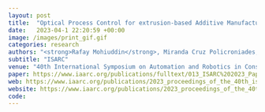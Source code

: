 ```yaml
---
layout: post
title:  "Optical Process Control for extrusion-based Additive Manufacturing methods in construction"
date:   2023-04-1 22:20:59 +00:00
image: /images/print_gif.gif
categories: research
authors: "<strong>Rafay Mohiuddin</strong>, Miranda Cruz Policroniades, Martin Slepicka, André Borrmann"
subtitle: "ISARC"
venue: "40th International Symposium on Automation and Robotics in Construction"
paper: https://www.iaarc.org/publications/fulltext/013_ISARC%202023_Paper_145.pdf
web: https://www.iaarc.org/publications/2023_proceedings_of_the_40th_isarc_chennai_india/optical_process_control_for_extrusion_based_additive_manufacturing_methods_in_construction.html
website: https://www.iaarc.org/publications/2023_proceedings_of_the_40th_isarc_chennai_india/optical_process_control_for_extrusion_based_additive_manufacturing_methods_in_construction.html
code:
---
```


